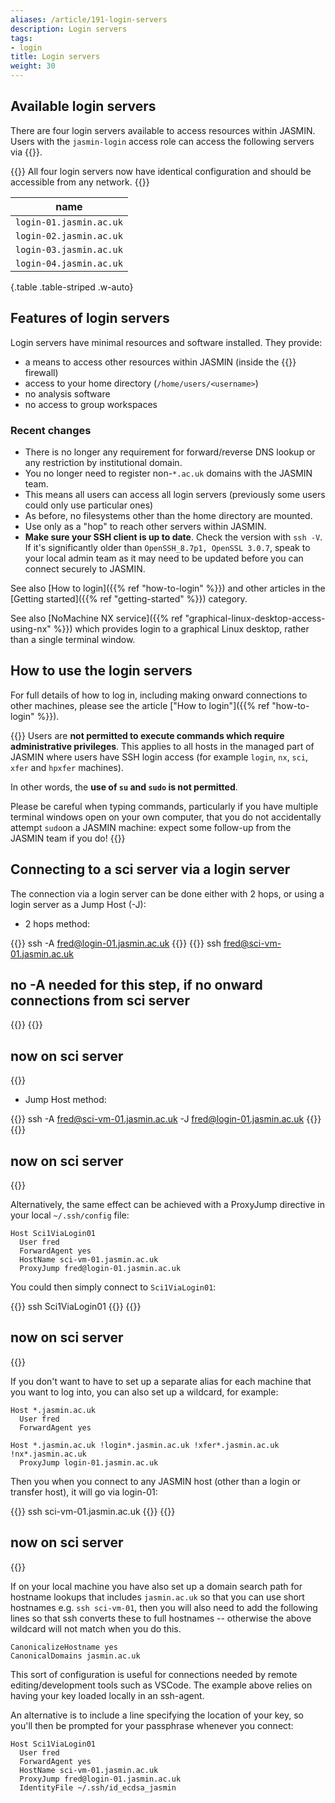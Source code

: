 ```yaml
---
aliases: /article/191-login-servers
description: Login servers
tags:
- login
title: Login servers
weight: 30
---
```


## Available login servers

There are four login servers available to access resources within JASMIN.
Users with the `jasmin-login` access role can access the following servers via
{{<abbr SSH>}}.

{{<alert alert-type="info" >}}
All four login servers now have identical configuration and should be accessible from any network.
{{</alert>}}

name |
--- |
`login-01.jasmin.ac.uk` |
`login-02.jasmin.ac.uk` |
`login-03.jasmin.ac.uk` |
`login-04.jasmin.ac.uk` |
{.table .table-striped .w-auto}

## Features of login servers

Login servers have minimal resources and software installed. They provide:

- a means to access other resources within JASMIN (inside the {{<abbr STFC >}} firewall)
- access to your home directory (`/home/users/<username>`)
- no analysis software
- no access to group workspaces

### Recent changes

- There is no longer any requirement for forward/reverse DNS lookup or any restriction by
institutional domain.
- You no longer need to register non-`*.ac.uk` domains with the JASMIN team.
- This means all users can access all login servers (previously some users could only use particular ones)
- As before, no filesystems other than the home directory are mounted.
- Use only as a "hop" to reach other servers within JASMIN.
- **Make sure your SSH client is up to date**. Check the version with `ssh -V`. If
it's significantly older than `OpenSSH_8.7p1, OpenSSL 3.0.7`, speak to your local
admin team as it may need to be updated before you can connect securely to JASMIN.
  
See also [How to login]({{% ref "how-to-login" %}}) and other articles in the [Getting started]({{% ref "getting-started" %}}) category.

See also [NoMachine NX service]({{% ref "graphical-linux-desktop-access-using-nx" %}}) which provides login to a graphical Linux desktop, rather than a single terminal window.

## How to use the login servers

For full details of how to log in, including making onward connections to
other machines, please see the article ["How to login"]({{% ref "how-to-login" %}}).

{{<alert alert-type="danger">}}
Users are **not permitted to execute commands which require
administrative privileges**. This applies to all hosts in the managed part of
JASMIN where users have SSH login access (for example `login`, `nx`,
`sci`, `xfer` and `hpxfer` machines).

In other words, the **use of `su` and `sudo` is not permitted**.

Please be careful when typing commands,
particularly if you have multiple terminal windows open on your own computer,
that you do not accidentally attempt `sudo`on a JASMIN machine: expect some
follow-up from the JASMIN team if you do!
{{</alert>}}

## Connecting to a sci server via a login server

The connection via a login server can be done either with 2 hops, or using a login server as a Jump Host (-J):

- 2 hops method:

{{<command user="user" host="localhost">}}
ssh -A fred@login-01.jasmin.ac.uk
{{</command>}}
{{<command user="fred" host="login-01">}}
ssh fred@sci-vm-01.jasmin.ac.uk
## no -A needed for this step, if no onward connections from sci server
{{</command>}}
{{<command user="fred" host="sci-vm-01">}}
## now on sci server
{{</command>}}

- Jump Host method:

{{<command user="user" host="localhost">}}
ssh -A fred@sci-vm-01.jasmin.ac.uk -J fred@login-01.jasmin.ac.uk
{{</command>}}
{{<command user="fred" host="sci-vm-01">}}
## now on sci server
{{</command>}}

Alternatively, the same effect can be achieved with a ProxyJump directive in your local `~/.ssh/config` file:

```config
Host Sci1ViaLogin01
  User fred
  ForwardAgent yes
  HostName sci-vm-01.jasmin.ac.uk
  ProxyJump fred@login-01.jasmin.ac.uk
```

You could then simply connect to `Sci1ViaLogin01`:

{{<command user="user" host="localhost">}}
ssh Sci1ViaLogin01
{{</command>}}
{{<command user="fred" host="sci-vm-01">}}
## now on sci server
{{</command>}}

If you don't want to have to set up a separate alias for each machine that you want to log into, you can also set up a wildcard, for example:

```config
Host *.jasmin.ac.uk
  User fred
  ForwardAgent yes

Host *.jasmin.ac.uk !login*.jasmin.ac.uk !xfer*.jasmin.ac.uk !nx*.jasmin.ac.uk
  ProxyJump login-01.jasmin.ac.uk
```

Then you when you connect to any JASMIN host (other than a login or transfer host), it will go via login-01:

{{<command user="user" host="localhost">}}
ssh sci-vm-01.jasmin.ac.uk
{{</command>}}
{{<command user="fred" host="sci-vm-01">}}
## now on sci server
{{</command>}}

If on your local machine you have also set up a domain search path for hostname lookups that includes `jasmin.ac.uk` so that you can use short hostnames e.g. `ssh sci-vm-01`, then you will also need to add the following lines so that ssh converts these to full hostnames -- otherwise the above wildcard will not match when you do this.

```config
CanonicalizeHostname yes
CanonicalDomains jasmin.ac.uk
```

This sort of configuration is useful for connections needed by remote editing/development tools such 
as VSCode. The example above relies on having your key loaded locally in an ssh-agent.

An alternative is to include a line specifying
the location of your key, so you'll then be prompted for your passphrase whenever you connect:

```config
Host Sci1ViaLogin01
  User fred
  ForwardAgent yes
  HostName sci-vm-01.jasmin.ac.uk
  ProxyJump fred@login-01.jasmin.ac.uk
  IdentityFile ~/.ssh/id_ecdsa_jasmin
```

